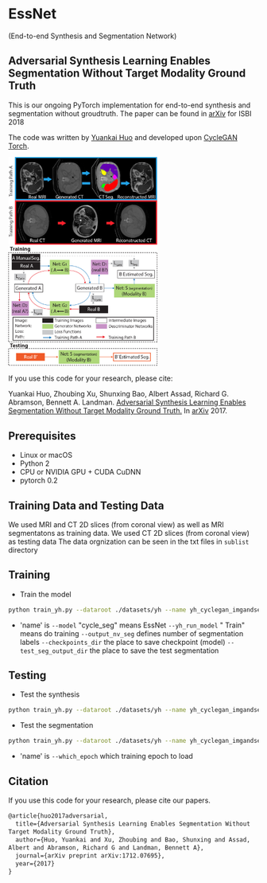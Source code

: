 # EssNet 
(End-to-end Synthesis and Segmentation Network)

## Adversarial Synthesis Learning Enables Segmentation Without Target Modality Ground Truth

This is our ongoing PyTorch implementation for end-to-end synthesis and segmentation without groudtruth.
The paper can be found in [arXiv](https://arxiv.org/abs/1712.07695) for ISBI 2018

The code was written by [Yuankai Huo](https://sites.google.com/site/yuankaihuo/) and developed upon [CycleGAN Torch](https://github.com/junyanz/CycleGAN).


<img src='imgs/Figure3.jpg' width=300>
<img src='imgs/Figure2.jpg' width=300>


If you use this code for your research, please cite:

Yuankai Huo, Zhoubing Xu, Shunxing Bao, Albert Assad, Richard G. Abramson, Bennett A. Landman. [Adversarial Synthesis Learning Enables Segmentation Without Target Modality Ground Truth.](https://arxiv.org/abs/1712.07695)  In [arXiv](https://arxiv.org/abs/1712.07695) 2017.   

## Prerequisites
- Linux or macOS
- Python 2
- CPU or NVIDIA GPU + CUDA CuDNN
- pytorch 0.2

## Training Data and Testing Data
We used MRI and CT 2D slices (from coronal view) as well as MRI segmentatons as training data.
We used CT 2D slices (from coronal view) as testing data
The data orgnization can be seen in the txt files in `sublist` directory

## Training
- Train the model
```bash
python train_yh.py --dataroot ./datasets/yh --name yh_cyclegan_imgandseg --batchSize 4 --model cycle_seg --pool_size 50 --no_dropout --yh_run_model Train --dataset_mode yh_seg --input_nc 1  --seg_norm CrossEntropy --output_nc 1 --output_nc_seg 7 --checkpoints_dir /home-local/Cycle_Deep/Checkpoints/ --test_seg_output_dir /home-local/Cycle_Deep/Output/  --display_id 0 
```
- 'name' is 
`--model` "cycle_seg" means EssNet
`--yh_run_model`  " Train" means do training 
`--output_nv_seg` defines number of segmentation labels
`--checkpoints_dir`  the place to save checkpoint (model)
`--test_seg_output_dir`  the place to save the test segmentation

## Testing
- Test the synthesis
```bash
python train_yh.py --dataroot ./datasets/yh --name yh_cyclegan_imgandseg --batchSize 4 --model cycle_gan --pool_size 50 --no_dropout --yh_run_model Test --dataset_mode yh --input_nc 1 --output_nc 1 --checkpoints_dir /home-local/Cycle_Deep/Checkpoints/ --test_seg_output_dir /home-local/Cycle_Deep/Output/ --which_epoch 50
```

- Test the segmentation
```bash
python train_yh.py --dataroot ./datasets/yh --name yh_cyclegan_imgandseg --batchSize 4 --model test_seg --pool_size 50 --no_dropout --yh_run_model TestSeg --dataset_mode yh_test_seg  --input_nc 1 --output_nc 1 --checkpoints_dir/home-local/Cycle_Deep/Checkpoints/ --test_seg_output_dir /home-local/Cycle_Deep/Output/ --which_epoch 50
```
- 'name' is 
`--which_epoch` which training epoch to load


## Citation
If you use this code for your research, please cite our papers.
```
@article{huo2017adversarial,
  title={Adversarial Synthesis Learning Enables Segmentation Without Target Modality Ground Truth},
  author={Huo, Yuankai and Xu, Zhoubing and Bao, Shunxing and Assad, Albert and Abramson, Richard G and Landman, Bennett A},
  journal={arXiv preprint arXiv:1712.07695},
  year={2017}
}
```



